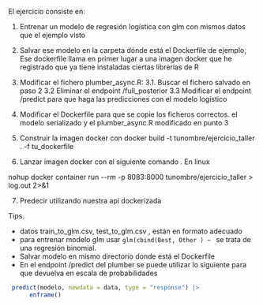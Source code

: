 El ejercicio consiste en:

1. Entrenar un modelo de regresión logística con glm con mismos datos que el ejemplo visto

2. Salvar ese modelo en la carpeta dónde está el Dockerfile de ejemplo, Ese dockerfile llama en primer lugar a una imagen docker que he registrado que ya tiene instaladas ciertas librerías de R

3. Modificar el fichero plumber_async.R:
    3.1. Buscar el fichero salvado en paso 2
    3.2  Eliminar el endpoint /full_posterior
    3.3  Modificar el endpoint /predict para que haga las predicciones con el modelo logístico

4. Modificar el Dockerfile para que se copie los ficheros correctos. el modelo serializado y el plumber_async.R modificado en punto 3

5. Construir la imagen docker con docker build -t tunombre/ejercicio_taller . -f tu_dockerfile

 6. Lanzar imagen docker con  el siguiente comando . En linux

nohup docker container run --rm -p 8083:8000 tunombre/ejercicio_taller > log.out 2>&1

7. Predecir utilizando nuestra api dockerizada


Tips.

- datos train_to_glm.csv, test_to_glm.csv , están en formato adecuado
- para entrenar modelo glm usar `glm(cbind(Best, Other ) ~ `  se trata de una regresión binomial.
- Salvar modelo en mismo directorio donde está el Dockerfile
- En el endpoint /predict del plumber  se puede utilizar lo siguiente para que devuelva en escala de probabilidades

```r
 predict(modelo, newdata = data, type = "response") |>
      enframe()
```

